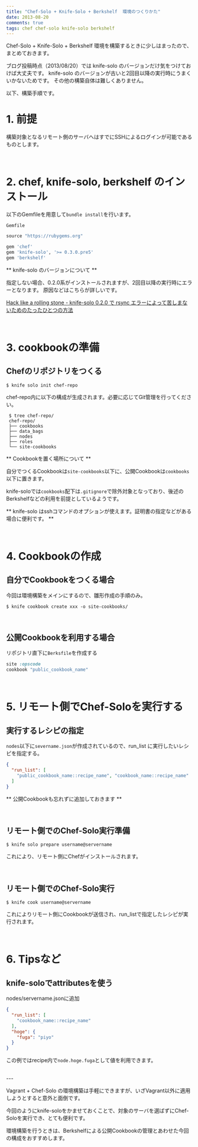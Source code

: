 ```yaml
---
title: "Chef-Solo + Knife-Solo + Berkshelf  環境のつくりかた"
date: 2013-08-20
comments: true
tags: chef chef-solo knife-solo berkshelf
---
```

Chef-Solo + Knife-Solo + Berkshelf 環境を構築するときに少しはまったので、まとめておきます。

ブログ投稿時点（2013/08/20）では knife-solo のバージョンだけ気をつけておけば大丈夫です。
knife-solo のバージョンが古いと2回目以降の実行時にうまくいかないためです。
その他の構築自体は難しくありません。

以下、構築手順です。

# 1. 前提

構築対象となるリモート側のサーバへはすでにSSHによるログインが可能であるものとします。

<br />

# 2. chef, knife-solo, berkshelf のインストール

以下のGemfileを用意して`bundle install`を行います。

`Gemfile`

```ruby
source "https://rubygems.org"

gem 'chef'
gem 'knife-solo', '>= 0.3.0.pre5'
gem 'berkshelf'
```

** knife-solo のバージョンについて **

指定しない場合、0.2.0系がインストールされますが、2回目以降の実行時にエラーとなります。
原因などはこちらが詳しいです。

[Hack like a rolling stone - knife-solo 0.2.0 で rsync エラーによって苦しまないためのたったひとつの方法](http://tk0miya.hatenablog.com/entry/2013/04/18/011339)

<br />

# 3. cookbookの準備

## Chefのリポジトリをつくる

```console
$ knife solo init chef-repo
```

chef-repo内に以下の構成が生成されます。必要に応じてGit管理を行ってください。

```console
 $ tree chef-repo/
 chef-repo/
 ├── cookbooks
 ├── data_bags
 ├── nodes
 ├── roles
 └── site-cookbooks
```

** Cookbookを置く場所について **

自分でつくるCookbookは`site-cookbooks`以下に、公開Cookbookは`cookbooks`以下に置きます。

knife-soloでは`cookbooks`配下は`.gitignore`で除外対象となっており、後述のBerkshelfなどの利用を前提としているようです。

** knife-solo はsshコマンドのオプションが使えます。証明書の指定などがある場合に便利です。 **

<br />

# 4. Cookbookの作成

## 自分でCookbookをつくる場合

今回は環境構築をメインにするので、雛形作成の手順のみ。

```console
$ knife cookbook create xxx -o site-cookbooks/
``` 

<br />

## 公開Cookbookを利用する場合

リポジトリ直下に`Berksfile`を作成する

```ruby
site :opscode
cookbook "public_cookbook_name"
```

<br />

# 5. リモート側でChef-Soloを実行する

## 実行するレシピの指定

`nodes`以下に`severname.json`が作成されているので、run_list に実行したいレシピを指定する。

```json
{
  "run_list": [
    "public_cookbook_name::recipe_name", "cookbook_name::recipe_name"
  ]
}
```

** 公開Cookbookも忘れずに追加しておきます **

<br />

## リモート側でのChef-Solo実行準備

```console
$ knife solo prepare username@servername
```

これにより、リモート側にChefがインストールされます。

<br />

## リモート側でのChef-Solo実行

```console
$ knife cook username@servername
```

これによりリモート側にCookbookが送信され、run_listで指定したレシピが実行されます。


<br />

# 6. Tipsなど

## knife-soloでattributesを使う

nodes/servername.jsonに追加

```json
{
  "run_list": [
    "cookbook_name::recipe_name"
  ],
  "hoge": {
    "fuga": "piyo"
  }
}
```

この例ではrecipe内で`node.hoge.fuga`として値を利用できます。

<br />
---

Vagrant + Chef-Solo の環境構築は手軽にできますが、いざVagrant以外に適用しようとすると意外と面倒です。

今回のようにknife-soloをかませておくことで、対象のサーバを選ばずにChef-Soloを実行でき、とても便利です。

環境構築を行うときは、Berkshelfによる公開Cookbookの管理とあわせた今回の構成をおすすめします。


